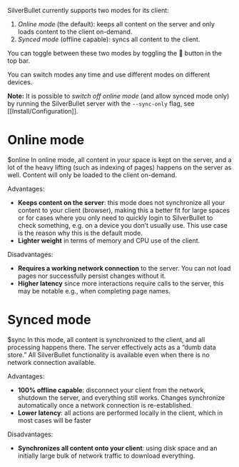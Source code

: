 SilverBullet currently supports two modes for its client:

1. _Online mode_ (the default): keeps all content on the server and only loads content to the client on-demand.
2. _Synced mode_ (offline capable): syncs all content to the client.

You can toggle between these two modes by toggling the 🔄 button in the top bar. 

You can switch modes any time and use different modes on different devices.

**Note:** It is possible to _switch off online mode_ (and allow synced mode only) by running the SilverBullet server with the `--sync-only` flag, see [[Install/Configuration]].

# Online mode
$online
In online mode, all content in your space is kept on the server, and a lot of the heavy lifting (such as indexing of pages) happens on the server as well. Content will only be loaded to the client on-demand.

Advantages:
* **Keeps content on the server**: this mode does not synchronize all your content to your client (browser), making this a better fit for large spaces or for cases where you only need to quickly login to SilverBullet to check something, e.g. on a device you don’t usually use. This use case is the reason why this is the default mode.
* **Lighter weight** in terms of memory and CPU use of the client.

Disadvantages:
* **Requires a working network connection** to the server. You can not load pages nor successfully persist changes without it.
* **Higher latency** since more interactions require calls to the server, this may be notable e.g., when completing page names.

# Synced mode
$sync
In this mode, all content is synchronized to the client, and all processing happens there. The server effectively acts as a “dumb data store.” All SilverBullet functionality is available even when there is no network connection available.

Advantages:
* **100% offline capable**: disconnect your client from the network, shutdown the server, and everything still works. Changes synchronize automatically once a network connection is re-established.
* **Lower latency**: all actions are performed locally in the client, which in most cases will be faster

Disadvantages:
* **Synchronizes all content onto your client**: using disk space and an initially large bulk of network traffic to download everything.

